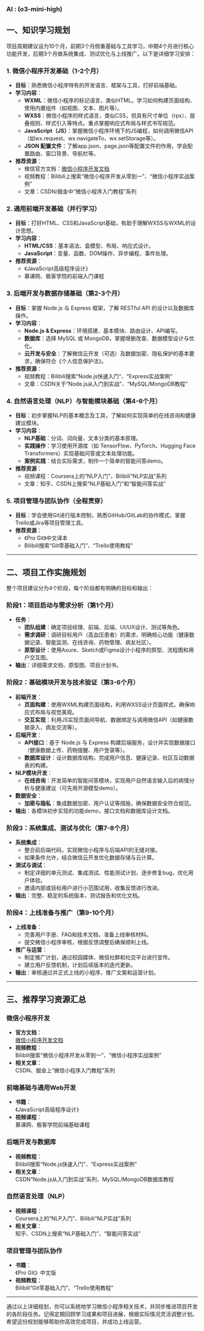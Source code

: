 ### AI : (o3-mini-high)
## 一、知识学习规划

项目周期建议设为10个月，前期3个月侧重基础与工具学习，中期4个月进行核心功能开发，后期3个月做系统集成、测试优化与上线推广。以下是详细学习安排：

### 1. 微信小程序开发基础（1-2个月）
- **目标**：熟悉微信小程序特有的开发语言、框架与工具，打好前端基础。
- **学习内容**：
  - **WXML**：微信小程序的标记语言，类似HTML。学习如何构建页面结构、使用内置组件（如视图、文本、图片等）。
  - **WXSS**：微信小程序的样式语言，类似CSS，但具有尺寸单位（rpx）、层叠规则、样式引入等特点。重点掌握响应式布局与样式书写规范。
  - **JavaScript（JS）**：掌握微信小程序环境下的JS编程，如何调用微信API（如wx.request、wx.navigateTo、wx.setStorage等）。
  - **JSON 配置文件**：了解app.json、page.json等配置文件的作用，学会配置路由、窗口背景、导航栏等。
- **推荐资源**：
  - 微信官方文档：[微信小程序开发文档](https://developers.weixin.qq.com/miniprogram/dev/framework/)
  - 视频教程：Bilibili上搜索“微信小程序开发从零到一”、“微信小程序实战案例”
  - 文章：CSDN/掘金中“微信小程序入门教程”系列

### 2. 通用前端开发基础（并行学习）
- **目标**：打好HTML、CSS和JavaScript基础，有助于理解WXSS与WXML的设计思想。
- **学习内容**：
  - **HTML/CSS**：基本语法、盒模型、布局、响应式设计。
  - **JavaScript**：变量、函数、DOM操作、异步编程、事件处理。
- **推荐资源**：
  - 《JavaScript高级程序设计》
  - 慕课网、极客学院的前端入门课程

### 3. 后端开发与数据存储基础（第2-3个月）
- **目标**：掌握 Node.js 与 Express 框架，了解 RESTful API 的设计以及数据库操作。
- **学习内容**：
  - **Node.js & Express**：环境搭建、基本模块、路由设计、API编写。
  - **数据库**：选择 MySQL 或 MongoDB，掌握增删改查、数据模型设计与优化。  
  - **云开发与安全**：了解微信云开发（可选）及数据加密、隐私保护的基本要求，确保符合《个人信息保护法》。
- **推荐资源**：
  - 视频教程：Bilibili搜索“Node.js快速入门”、“Express实战案例”
  - 文章：CSDN关于“Node.js从入门到实战”、“MySQL/MongoDB教程”

### 4. 自然语言处理（NLP）与智能模块基础（第4-6个月）
- **目标**：初步掌握NLP的基本概念及工具，了解如何实现简单的在线咨询和健康建议模块。
- **学习内容**：
  - **NLP基础**：分词、词向量、文本分类的基本原理。
  - **实践操作**：学习使用开源库（如 TensorFlow、PyTorch、Hugging Face Transformers）实现基础问答或文本处理功能。
  - **案例实践**：结合实际需求，制作一个简单的智能问答demo。
- **推荐资源**：
  - 视频课程：Coursera上的“NLP入门”、Bilibili“NLP实战”系列
  - 文章：知乎、CSDN上搜索“NLP基础入门”和“智能问答实战”

### 5. 项目管理与团队协作（全程贯穿）
- **目标**：学会使用Git进行版本控制，熟悉GitHub/GitLab的协作模式，掌握Trello或Jira等项目管理工具。
- **推荐资源**：
  - 《Pro Git》中文译本
  - Bilibili搜索“Git零基础入门”、“Trello使用教程”

---

## 二、项目工作实施规划

整个项目建议分为4个阶段，每个阶段都有明确的目标和输出：

### 阶段1：项目启动与需求分析（第1个月）
- **任务**：
  - **团队组建**：确定项目经理、前端、后端、UI/UX设计、测试等角色。
  - **需求调研**：调研目标用户（高血压患者）的需求，明确核心功能（健康数据记录、智能监测、在线咨询、药物管理、病友社区）。
  - **原型设计**：使用Axure、Sketch或Figma设计小程序的原型、流程图和用户交互图。
- **输出**：详细需求文档、原型图、项目计划书。

### 阶段2：基础模块开发与技术验证（第3-6个月）
- **前端开发**：
  - **页面构建**：使用WXML构建页面结构，利用WXSS设计页面样式，确保响应式布局与视觉美观。
  - **交互实现**：利用JS实现页面间导航、数据绑定与调用微信API（如健康数据录入、病友交流等）。
- **后端开发**：
  - **API接口**：基于 Node.js 与 Express 构建后端服务，设计并实现数据接口（健康数据上传、药物提醒、用户登录等）。
  - **数据库设计**：设计数据库结构，完成用户信息、健康记录、社区互动数据表的构建。
- **NLP模块开发**：
  - **在线咨询**：开发简单的智能问答模块，实现用户自然语言输入后的病情分析与健康建议（可先用开源模型demo）。
- **数据安全**：
  - **加密与隐私**：集成数据加密、用户认证等措施，确保数据安全符合规范。
- **输出**：各模块初步实现的功能demo，接口文档和数据库设计文档。

### 阶段3：系统集成、测试与优化（第7-8个月）
- **系统集成**：
  - 整合前后端代码，实现微信小程序与后端API的无缝对接。
  - 如果条件允许，结合微信云开发优化数据存储与云计算。
- **测试与调试**：
  - 制定详细的单元测试、集成测试、性能测试计划，逐步修复bug，优化用户体验。
  - 邀请内部或目标用户进行小范围试用，收集反馈进行改进。
- **输出**：完整、稳定的系统版本，测试报告和优化文档。

### 阶段4：上线准备与推广（第9-10个月）
- **上线准备**：
  - 完善用户手册、FAQ和技术文档，准备上线审核材料。
  - 提交微信小程序审核，根据反馈调整后确保顺利上线。
- **推广与运营**：
  - 制定推广计划，通过校园媒体、微信社群和社交平台进行宣传。
  - 建立用户反馈机制，计划后续版本的迭代更新。
- **输出**：审核通过并正式上线的小程序，推广文案和运营计划。

---

## 三、推荐学习资源汇总

### 微信小程序开发
- **官方文档**：  
  [微信小程序开发文档](https://developers.weixin.qq.com/miniprogram/dev/framework/)
- **视频教程**：  
  Bilibili搜索“微信小程序开发从零到一”、“微信小程序实战案例”
- **相关文章**：  
  CSDN、掘金上“微信小程序入门教程”系列

### 前端基础与通用Web开发
- **书籍**：  
  《JavaScript高级程序设计》
- **视频课程**：  
  慕课网、极客学院前端基础课程

### 后端开发与数据库
- **视频教程**：  
  Bilibili搜索“Node.js快速入门”、“Express实战案例”
- **相关文章**：  
  CSDN“Node.js从入门到实战”系列、MySQL/MongoDB数据库教程

### 自然语言处理（NLP）
- **视频课程**：  
  Coursera上的“NLP入门”、Bilibili“NLP实战”系列
- **相关文章**：  
  知乎、CSDN上搜索“NLP基础入门”、“智能问答实战”

### 项目管理与团队协作
- **书籍**：  
  《Pro Git》中文版
- **视频教程**：  
  Bilibili“Git零基础入门”、“Trello使用教程”

---

通过以上详细规划，你可以系统地学习微信小程序相关技术，并同步推进项目开发的各阶段任务。记得定期回顾学习成果和项目进展，根据实际情况灵活调整计划。希望这份规划能够帮助你高效完成项目，并成功上线运营。